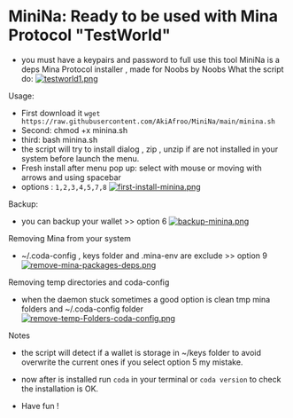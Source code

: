 # MiniNa: Ready to be used with Mina Protocol "TestWorld"
* you must have a keypairs and password to full use this tool
MiniNa is a deps Mina Protocol installer , made for Noobs by Noobs
What the script do:
[![testworld1.png](https://i.postimg.cc/BZpJsdsq/testworld1.png)](https://postimg.cc/rzDBNZKb)

Usage:
* First download it ```wget https://raw.githubusercontent.com/AkiAfroo/MiniNa/main/minina.sh```
* Second: chmod +x minina.sh 
* third:  bash minina.sh
* the script will try to install dialog , zip , unzip if are not installed in your system before launch the menu.
* Fresh install after menu pop up: select with mouse or moving with arrows and using spacebar
* options : ```1,2,3,4,5,7,8```
[![first-install-minina.png](https://i.postimg.cc/q750w1LV/first-install-minina.png)](https://postimg.cc/yJcwYXtv)

Backup:
* you can backup your wallet >> option 6
[![backup-minina.png](https://i.postimg.cc/VLgj6tg0/backup-minina.png)](https://postimg.cc/0b66XbL9)


Removing Mina from your system
* ~/.coda-config , keys folder and .mina-env are exclude >> option 9
[![remove-mina-packages-deps.png](https://i.postimg.cc/3r4Gh646/remove-mina-packages-deps.png)](https://postimg.cc/vDyTL0vL)

Removing temp directories and coda-config
* when the daemon stuck sometimes a good option is clean tmp mina folders and ~/.coda-config folder
[![remove-temp-Folders-coda-config.png](https://i.postimg.cc/sfv85p1S/remove-temp-Folders-coda-config.png)](https://postimg.cc/7brmkJ3Y)

Notes
* the script will detect if a wallet is storage in ~/keys folder to avoid overwrite the current ones if you select option 5 my mistake.

* now after is installed run ```coda``` in your terminal or ```coda version``` to check the installation is OK.
* Have fun !
